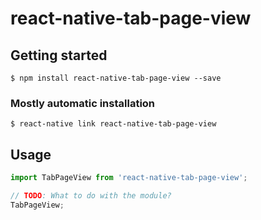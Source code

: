 # react-native-tab-page-view

## Getting started

`$ npm install react-native-tab-page-view --save`

### Mostly automatic installation

`$ react-native link react-native-tab-page-view`

## Usage
```javascript
import TabPageView from 'react-native-tab-page-view';

// TODO: What to do with the module?
TabPageView;
```
